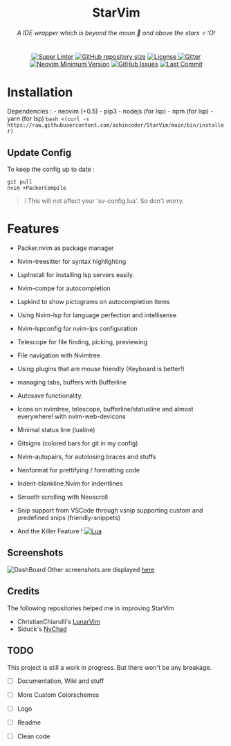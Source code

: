 <h1 align="center">StarVim</h1> 

<h6 align="center">A IDE wrapper which is beyond the moon 🌚 and above the stars ⭐ :O!</h1>

</div>

<div align="center">
	
[![Super Linter](https://img.shields.io/github/workflow/status/ashincoder/StarVim/Super-Linter/main?style=flat-square&logo=github&label=Build&color=green)]()
<a href="https://github.com/ashincoder/StarVim"
        ><img
            src="https://img.shields.io/github/repo-size/ashincoder/StarVim?style=flat-square&label=Repo"
            alt="GitHub repository size"
    /></a>
      <a href="https://github.com/ashincoder/StarVim/blob/main/LICENSE"
        ><img
            src="https://img.shields.io/github/license/ashincoder/StarVim?style=flat-square&logo=GNU&label=License"
            alt="License"
    />
[![Gitter](https://img.shields.io/gitter/room/ashincoder/StarVim?style=flat-square&logo=gitter&logoColor=white&label=Chat&color=eb34a4)](https://gitter.im/starvim-conf/community?utm_source=badge&utm_medium=badge&utm_campaign=pr-badge)
[![Neovim Minimum Version](https://img.shields.io/badge/Neovim-0.5+-blueviolet.svg?style=flat-square&logo=Neovim&logoColor=white)](https://github.com/neovim/neovim)
[![GitHub Issues](https://img.shields.io/github/issues/ashincoder/StarVim.svg?style=flat-square&label=Issues&color=fc0330)](https://github.com/siduck76/StarVim/issues)
[![Last Commit](https://img.shields.io/github/last-commit/ashincoder/StarVim.svg?style=flat-square&label=Last%20Commit&color=58eb34)](https://github.com/siduck76/StarVim/pulse) 
	      
  </div>

# Installation
Dependencies :
	- neovim (+0.5)
	- pip3 
	- nodejs (for lsp)
	- npm (for lsp)
	- yarn (for lsp)
`bash <(curl -s https://raw.githubusercontent.com/ashincoder/StarVim/main/bin/installer)`

## Update Config

To keep the config up to date :

```
git pull
nvim +PackerCompile
```

> ! This will not affect your 'sv-config.lua'. So don't worry.

# Features

- Packer.nvim as package manager
- Nvim-treesitter for syntax highlighting
- LspInstall for installing lsp servers easily.
- Nvim-compe for autocompletion
- Lspkind to show pictograms on autocompletion items
- Using Nvim-lsp for language perfection and intellisense
- Nvim-lspconfig for nvim-lps configuration
- Telescope for file finding, picking, previewing
- File navigation with Nvimtree
- Using plugins that are mouse friendly (Keyboard is better!)
- managing tabs, buffers with Bufferline
- Autosave functionality.
- Icons on nvimtree, telescope, bufferline/statusline and almost everywhere! with nvim-web-devicons
- Minimal status line (lualine)
- Gitsigns (colored bars for git in my config)
- Nvim-autopairs, for autolosing braces and stuffs
- Neoformat for prettifying / formatting code
- Indent-blankline.Nvim for indentlines
- Smooth scrolling with Neoscroll
- Snip support from VSCode through vsnip supporting custom and predefined snips (friendly-snippets)

- And the Killer Feature ! [![Lua](https://img.shields.io/badge/Made%20with%20Lua-blueviolet.svg?style=for-the-badge&logo=lua)]()
	
## Screenshots
	
![DashBoard](https://github.com/ashincoder/StarVim/blob/screenshots/dashboard.png)
Other screenshots are displayed [here](https://github.com/ashincoder/StarVim/tree/screenshots)

## Credits

The following repositories helped me in improving StarVim
-  ChristianChiarulli's [LunarVim](https://github.com/ChristianChiarulli/LunarVim) 
-  Siduck's [NvChad](https://github.com/siduck76/NvChad) 

## TODO

This project is still a work in progress. But there won't be any breakage.

- [ ] Documentation, Wiki and stuff
- [ ] More Custom Colorschemes 
- [ ] Logo
- [ ] Readme
- [ ] Clean code

